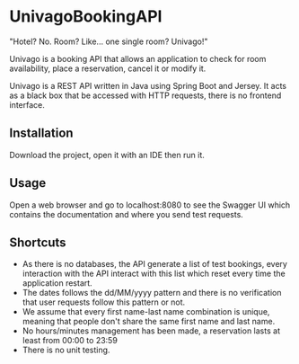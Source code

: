 # UnivagoBookingAPI

"Hotel? No. Room? Like... one single room? Univago!"

Univago is a booking API that allows an application to check for room availability, place a reservation, cancel it or modify it.

Univago is a REST API written in Java using Spring Boot and Jersey. It acts as a black box that be accessed with HTTP requests, there is no frontend interface.

## Installation

Download the project, open it with an IDE then run it.

## Usage

Open a web browser and go to localhost:8080 to see the Swagger UI which contains the documentation and where you send test requests.

## Shortcuts

* As there is no databases, the API generate a list of test bookings, every interaction with the API interact with this list which reset every time the application restart.
* The dates follows the dd/MM/yyyy pattern and there is no verification that user requests follow this pattern or not.
* We assume that every first name-last name combination is unique, meaning that people don't share the same first name and last name.
* No hours/minutes management has been made, a reservation lasts at least from 00:00 to 23:59 
* There is no unit testing.
